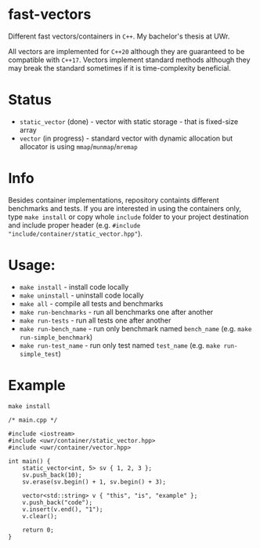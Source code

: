 # fast-vectors
Different fast vectors/containers in `C++`. My bachelor's thesis at UWr.

All vectors are implemented for `C++20` although they are guaranteed to be compatible with `C++17`. Vectors implement standard methods although they may break the standard sometimes if it is time-complexity beneficial.

# Status
- `static_vector` (done) - vector with static storage - that is fixed-size array 
- `vector` (in progress) - standard vector with dynamic allocation but allocator is using `mmap`/`munmap`/`mremap` 
<!-- - `small_vector` (future) - combination of `static_vector` and `vector`, at first uses static array, but can expand further -->
<!-- - `deque` (future) - double-ended vector, adding to front and back possible -->

# Info
Besides container implementations, repository containts different benchmarks and tests. If you are interested in using the containers only, type `make install` or copy whole `include` folder to your project destination and include proper header (e.g. `#include "include/container/static_vector.hpp"`).

# Usage:
- `make install` - install code locally
- `make uninstall` - uninstall code locally
- `make all` - compile all tests and benchmarks
- `make run-benchmarks` - run all benchmarks one after another
- `make run-tests` - run all tests one after another
- `make run-bench_name` - run only benchmark named `bench_name` (e.g. `make run-simple_benchmark`)
- `make run-test_name` - run only test named `test_name` (e.g. `make run-simple_test`)

# Example
`make install`
```cpp=
/* main.cpp */

#include <iostream>
#include <uwr/container/static_vector.hpp>
#include <uwr/container/vector.hpp>

int main() {
    static_vector<int, 5> sv { 1, 2, 3 };
    sv.push_back(10);
    sv.erase(sv.begin() + 1, sv.begin() + 3);

    vector<std::string> v { "this", "is", "example" };
    v.push_back("code");
    v.insert(v.end(), "1");
    v.clear();

    return 0;
}
```